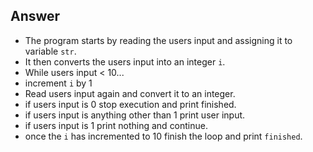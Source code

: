 ## Answer
* The program starts by reading the users input and assigning it to variable ```str```.
* It then converts the users input into an integer ```i```.
* While users input < 10...
* increment ```i``` by 1
* Read users input again and convert it to an integer.
* if users input is 0 stop execution and print finished.
* if users input is anything other than 1 print user input.
* if users input is 1 print nothing and continue.
* once the ```i``` has incremented to 10 finish the loop and print ```finished```.